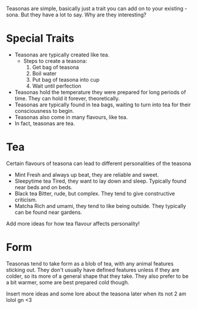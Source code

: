 Teasonas are simple, basically just a trait you can add on to your existing -sona. But they have a lot to say. Why are they interesting? 


# Special Traits
* Teasonas are typically created like tea.
    * Steps to create a teasona:
        1. Get bag of teasona
        2. Boil water
        3. Put bag of teasona into cup
        4. Wait until perfection
* Teasonas hold the temperature they were prepared for long periods of time. They can hold it forever, theoretically.
* Teasonas are typically found in tea bags, waiting to turn into tea for their consciousness to begin.
* Teasonas also come in many flavours, like tea.
* In fact, teasonas are tea.

# Tea
Certain flavours of teasona can lead to different personalities of the teasona
* Mint
    Fresh and always up beat, they are reliable and sweet.
* Sleepytime tea
    Tired, they want to lay down and sleep. Typically found near beds and on beds.
* Black tea
    Bitter, rude, but  complex. They tend to give constructive criticism.
* Matcha
    Rich and umami, they tend to like being outside. They typically can be found near gardens.

Add more ideas for how tea flavour affects personality!

# Form
Teasonas tend to take form as a blob of tea, with any animal features sticking out. They don't usually have defined features unless if they are colder, so its more of a general shape that they take. They also prefer to be a bit warmer, some are best prepared cold though.


Insert more ideas and some lore about the teasona later when its not 2 am lolol gn <3